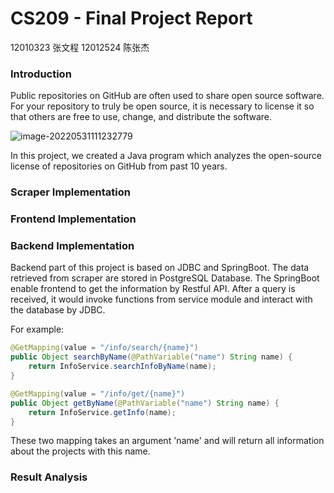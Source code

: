 # CS209 - Final Project Report
12010323 张文程 12012524 陈张杰

### Introduction

Public repositories on GitHub are often used to share open source software. For your repository to truly be open source, it is necessary to license it so that others are free to use, change, and distribute the software. 

![image-20220531111232779](D:\Sustech\Java2\Project\LicenseAnalyzer\LicenseAnalyzer\ReportPics\image-20220531111232779.png)

In this project, we created a Java program which analyzes the open-source license of repositories on GitHub from past 10 years.



### Scraper Implementation





### Frontend Implementation





### Backend Implementation

Backend part of this project is based on JDBC and SpringBoot. The data retrieved from scraper are stored in PostgreSQL Database. The SpringBoot enable frontend to get the information by Restful API. After a query is received, it would invoke functions from service module and interact with the database by JDBC.

For example:

```java
@GetMapping(value = "/info/search/{name}")
public Object searchByName(@PathVariable("name") String name) {
    return InfoService.searchInfoByName(name);
}

@GetMapping(value = "/info/get/{name}")
public Object getByName(@PathVariable("name") String name) {
    return InfoService.getInfo(name);
}
```

These two mapping takes an argument 'name' and will return all information about the projects with this name.



### Result Analysis

